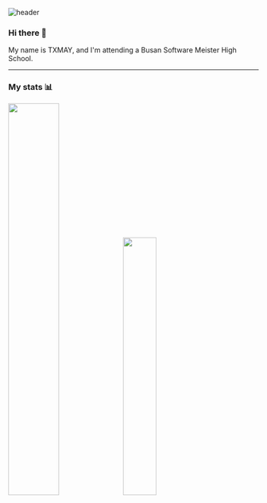 ![header](https://capsule-render.vercel.app/api?type=slice&color=auto&height=200&text=TXMAY&fontAlign=70&rotate=13&fontAlignY=25&desc=welcome%20to%20my%20github%20:\)&descAlign=70.&descAlignY=44)
### Hi there 👋
My name is TXMAY, and I'm attending a Busan Software Meister High School.
***
### My stats 📊
<div>
  <img src="https://github-readme-stats.vercel.app/api?username=txmay&show_icons=true&theme=graywhite" width="45%"/>
  <img src="http://mazassumnida.wtf/api/v2/generate_badge?boj=juya6388king" width="36.5%"/>
</div>
<!-- ![TXMAY's GitHub stats](https://github-readme-stats.vercel.app/api?username=txmay&show_icons=true&theme=graywhite){width="50%"}
[![Solved.ac프로필](http://mazassumnida.wtf/api/v2/generate_badge?boj=juya6388king)](https://solved.ac/juya6388king){: width="50%"}
 -->


<!--
**TXMAY/TXMAY** is a ✨ _special_ ✨ repository because its `README.md` (this file) appears on your GitHub profile.

Here are some ideas to get you started:

- 🔭 I’m currently working on ...
- 🌱 I’m currently learning ...
- 👯 I’m looking to collaborate on ...
- 🤔 I’m looking for help with ...
- 💬 Ask me about ...
- 📫 How to reach me: ...
- 😄 Pronouns: ...
- ⚡ Fun fact: ...
-->
